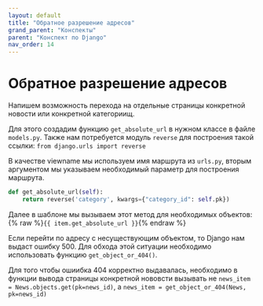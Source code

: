 ```yaml
---
layout: default
title: "Обратное разрешение адресов"
grand_parent: "Конспекты"
parent: "Конспект по Django"
nav_order: 14
---
```


# Обратное разрешение адресов

Напишем возможность перехода на отдельные страницы конкретной новости или конкретной категориищ.

Для этого создадим функцию `get_absolute_url` в нужном классе в файле `models.py`. Также нам потребуется модуль `reverse` для построения такой ссылки: `from django.urls import reverse`

В качестве viewname мы используем имя маршрута из `urls.py`, вторым аргументом мы указываем необходимый параметр для построения маршрута.

```python
def get_absolute_url(self):
	return reverse('category', kwargs={"category_id": self.pk})
```

Далее в шаблоне мы вызываем этот метод для необходимых объектов: {% raw %}`{{ item.get_absolute_url }}`{% endraw %}

Если перейти по адресу с несуществующим объектом, то Django нам выдаст ошибку 500. Для обхода этой ситуации необходимо использовать функцию `get_object_or_404()`.

Для того чтобы ошиибка 404 корректно выдавалась, необходимо в функции вывода страницы конкретной нововсти вызывать не `news_item = News.objects.get(pk=news_id)`, а `news_item = get_object_or_404(News, pk=news_id)`